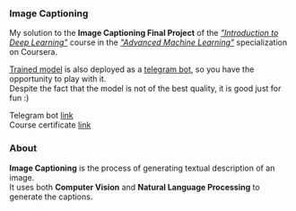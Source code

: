 ### Image Captioning

My solution to the **Image Captioning Final Project** of the [*"Introduction to Deep Learning"*](https://www.coursera.org/learn/intro-to-deep-learning) course in the [*"Advanced Machine Learning"*](https://www.coursera.org/specializations/aml) specialization on Coursera.

[Trained model](model/) is also deployed as a [telegram bot](https://t.me/dayyass_image_captioning_bot), so you have the opportunity to play with it.<br/>
Despite the fact that the model is not of the best quality, it is good just for fun :)

Telegram bot [link](https://t.me/dayyass_image_captioning_bot)<br/>
Course certificate [link](https://www.coursera.org/account/accomplishments/certificate/D4VMH74AJHHK)


### About

**Image Captioning** is the process of generating textual description of an image.<br/>
It uses both **Computer Vision** and **Natural Language Processing** to generate the captions.
